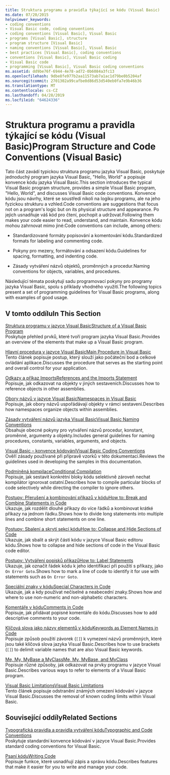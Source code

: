 ```yaml
---
title: Struktura programu a pravidla týkající se kódu (Visual Basic)
ms.date: 07/20/2015
helpviewer_keywords:
- coding conventions
- Visual Basic code, coding conventions
- coding conventions [Visual Basic], Visual Basic
- programs [Visual Basic], structure
- program structure [Visual Basic]
- naming conventions [Visual Basic], Visual Basic
- best practices [Visual Basic], coding conventions
- conventions [Visual Basic], Visual Basic coding
- Visual Basic code
- programming [Visual Basic], Visual Basic coding conventions
ms.assetid: dd9be76f-6944-4e78-ad72-0b6084a3fc13
ms.openlocfilehash: 9dbe8fe977b2aa11573ab7a1ac1d79be0b5204af
ms.sourcegitcommit: 2701302a99cafbe0d86d53d540eb0fa7e9b46b36
ms.translationtype: MT
ms.contentlocale: cs-CZ
ms.lasthandoff: 04/28/2019
ms.locfileid: "64624336"
---
```

# <a name="program-structure-and-code-conventions-visual-basic"></a><span data-ttu-id="cad5c-102">Struktura programu a pravidla týkající se kódu (Visual Basic)</span><span class="sxs-lookup"><span data-stu-id="cad5c-102">Program Structure and Code Conventions (Visual Basic)</span></span>
<span data-ttu-id="cad5c-103">Tato část zavádí typickou struktura programu jazyka Visual Basic, poskytuje jednoduchý program jazyka Visual Basic, "Hello, World" a popisuje konvence kódu jazyka Visual Basic.</span><span class="sxs-lookup"><span data-stu-id="cad5c-103">This section introduces the typical Visual Basic program structure, provides a simple Visual Basic program, "Hello, World", and discusses Visual Basic code conventions.</span></span> <span data-ttu-id="cad5c-104">Konvence kódu jsou návrhy, které se soustředí nikoli na logiku programu, ale na jeho fyzickou strukturu a vzhled.</span><span class="sxs-lookup"><span data-stu-id="cad5c-104">Code conventions are suggestions that focus not on a program's logic but on its physical structure and appearance.</span></span> <span data-ttu-id="cad5c-105">Po jejich usnadňuje váš kód pro čtení, pochopit a udržovat.</span><span class="sxs-lookup"><span data-stu-id="cad5c-105">Following them makes your code easier to read, understand, and maintain.</span></span> <span data-ttu-id="cad5c-106">Konvence kódu mohou zahrnovat mimo jiné:</span><span class="sxs-lookup"><span data-stu-id="cad5c-106">Code conventions can include, among others:</span></span>  
  
- <span data-ttu-id="cad5c-107">Standardizované formáty popisování a komentování kódu.</span><span class="sxs-lookup"><span data-stu-id="cad5c-107">Standardized formats for labeling and commenting code.</span></span>  
  
- <span data-ttu-id="cad5c-108">Pokyny pro mezery, formátování a odsazení kódu.</span><span class="sxs-lookup"><span data-stu-id="cad5c-108">Guidelines for spacing, formatting, and indenting code.</span></span>  
  
- <span data-ttu-id="cad5c-109">Zásady vytváření názvů objektů, proměnných a procedur.</span><span class="sxs-lookup"><span data-stu-id="cad5c-109">Naming conventions for objects, variables, and procedures.</span></span>  
  
 <span data-ttu-id="cad5c-110">Následující témata poskytují sadu programovací pokyny pro programy jazyka Visual Basic, spolu s příklady vhodného využití.</span><span class="sxs-lookup"><span data-stu-id="cad5c-110">The following topics present a set of programming guidelines for Visual Basic programs, along with examples of good usage.</span></span>  
  
## <a name="in-this-section"></a><span data-ttu-id="cad5c-111">V tomto oddílu</span><span class="sxs-lookup"><span data-stu-id="cad5c-111">In This Section</span></span>  
 [<span data-ttu-id="cad5c-112">Struktura programu v jazyce Visual Basic</span><span class="sxs-lookup"><span data-stu-id="cad5c-112">Structure of a Visual Basic Program</span></span>](../../../visual-basic/programming-guide/program-structure/structure-of-a-visual-basic-program.md)  
 <span data-ttu-id="cad5c-113">Poskytuje přehled prvků, které tvoří program jazyka Visual Basic.</span><span class="sxs-lookup"><span data-stu-id="cad5c-113">Provides an overview of the elements that make up a Visual Basic program.</span></span>  
  
 [<span data-ttu-id="cad5c-114">Hlavní procedura v jazyce Visual Basic</span><span class="sxs-lookup"><span data-stu-id="cad5c-114">Main Procedure in Visual Basic</span></span>](../../../visual-basic/programming-guide/program-structure/main-procedure.md)  
 <span data-ttu-id="cad5c-115">Tento článek popisuje postup, který slouží jako počáteční bod a celkové ovládání aplikace.</span><span class="sxs-lookup"><span data-stu-id="cad5c-115">Discusses the procedure that serves as the starting point and overall control for your application.</span></span>  
  
 [<span data-ttu-id="cad5c-116">Odkazy a příkaz Imports</span><span class="sxs-lookup"><span data-stu-id="cad5c-116">References and the Imports Statement</span></span>](../../../visual-basic/programming-guide/program-structure/references-and-the-imports-statement.md)  
 <span data-ttu-id="cad5c-117">Popisuje, jak odkazovat na objekty v jiných sestaveních.</span><span class="sxs-lookup"><span data-stu-id="cad5c-117">Discusses how to reference objects in other assemblies.</span></span>  
  
 [<span data-ttu-id="cad5c-118">Obory názvů v jazyce Visual Basic</span><span class="sxs-lookup"><span data-stu-id="cad5c-118">Namespaces in Visual Basic</span></span>](../../../visual-basic/programming-guide/program-structure/namespaces.md)  
 <span data-ttu-id="cad5c-119">Popisuje, jak obory názvů uspořádávají objekty v rámci sestavení.</span><span class="sxs-lookup"><span data-stu-id="cad5c-119">Describes how namespaces organize objects within assemblies.</span></span>  
  
 [<span data-ttu-id="cad5c-120">Zásady vytváření názvů jazyka Visual Basic</span><span class="sxs-lookup"><span data-stu-id="cad5c-120">Visual Basic Naming Conventions</span></span>](../../../visual-basic/programming-guide/program-structure/naming-conventions.md)  
 <span data-ttu-id="cad5c-121">Obsahuje obecné pokyny pro vytváření názvů procedur, konstant, proměnné, argumenty a objekty.</span><span class="sxs-lookup"><span data-stu-id="cad5c-121">Includes general guidelines for naming procedures, constants, variables, arguments, and objects.</span></span>  
  
 [<span data-ttu-id="cad5c-122">Visual Basic – konvence kódování</span><span class="sxs-lookup"><span data-stu-id="cad5c-122">Visual Basic Coding Conventions</span></span>](../../../visual-basic/programming-guide/program-structure/coding-conventions.md)  
 <span data-ttu-id="cad5c-123">Ověří zásady používané při přípravě vzorků v této dokumentaci.</span><span class="sxs-lookup"><span data-stu-id="cad5c-123">Reviews the guidelines used in developing the samples in this documentation.</span></span>  
  
 [<span data-ttu-id="cad5c-124">Podmíněná kompilace</span><span class="sxs-lookup"><span data-stu-id="cad5c-124">Conditional Compilation</span></span>](../../../visual-basic/programming-guide/program-structure/conditional-compilation.md)  
 <span data-ttu-id="cad5c-125">Popisuje, jak sestavit konkrétní bloky kódu selektivně zároveň nechat kompilátor ignorovat ostatní.</span><span class="sxs-lookup"><span data-stu-id="cad5c-125">Describes how to compile particular blocks of code selectively while directing the compiler to ignore others.</span></span>  
  
 [<span data-ttu-id="cad5c-126">Postupy: Přerušení a kombinování příkazů v kódu</span><span class="sxs-lookup"><span data-stu-id="cad5c-126">How to: Break and Combine Statements in Code</span></span>](../../../visual-basic/programming-guide/program-structure/how-to-break-and-combine-statements-in-code.md)  
 <span data-ttu-id="cad5c-127">Ukazuje, jak rozdělit dlouhé příkazy do více řádků a kombinovat krátké příkazy na jednom řádku.</span><span class="sxs-lookup"><span data-stu-id="cad5c-127">Shows how to divide long statements into multiple lines and combine short statements on one line.</span></span>  
  
 [<span data-ttu-id="cad5c-128">Postupy: Sbalení a skrytí sekcí kódu</span><span class="sxs-lookup"><span data-stu-id="cad5c-128">How to: Collapse and Hide Sections of Code</span></span>](../../../visual-basic/programming-guide/program-structure/how-to-collapse-and-hide-sections-of-code.md)  
 <span data-ttu-id="cad5c-129">Ukazuje, jak sbalit a skrýt části kódu v jazyce Visual Basic editoru kódu.</span><span class="sxs-lookup"><span data-stu-id="cad5c-129">Shows how to collapse and hide sections of code in the Visual Basic code editor.</span></span>  
  
 [<span data-ttu-id="cad5c-130">Postupy: Vytváření popisků příkazů</span><span class="sxs-lookup"><span data-stu-id="cad5c-130">How to: Label Statements</span></span>](../../../visual-basic/programming-guide/program-structure/how-to-label-statements.md)  
 <span data-ttu-id="cad5c-131">Ukazuje, jak označit řádek kódu k jeho identifikaci při použití s příkazy, jako `On Error Goto`.</span><span class="sxs-lookup"><span data-stu-id="cad5c-131">Shows how to mark a line of code to identify it for use with statements such as `On Error Goto`.</span></span>  
  
 [<span data-ttu-id="cad5c-132">Speciální znaky v kódu</span><span class="sxs-lookup"><span data-stu-id="cad5c-132">Special Characters in Code</span></span>](../../../visual-basic/programming-guide/program-structure/special-characters-in-code.md)  
 <span data-ttu-id="cad5c-133">Ukazuje, jak a kdy používat nečíselné a neabecední znaky.</span><span class="sxs-lookup"><span data-stu-id="cad5c-133">Shows how and where to use non-numeric and non-alphabetic characters.</span></span>  
  
 [<span data-ttu-id="cad5c-134">Komentáře v kódu</span><span class="sxs-lookup"><span data-stu-id="cad5c-134">Comments in Code</span></span>](../../../visual-basic/programming-guide/program-structure/comments-in-code.md)  
 <span data-ttu-id="cad5c-135">Popisuje, jak přidávat popisné komentáře do kódu.</span><span class="sxs-lookup"><span data-stu-id="cad5c-135">Discusses how to add descriptive comments to your code.</span></span>  
  
 [<span data-ttu-id="cad5c-136">Klíčová slova jako názvy elementů v kódu</span><span class="sxs-lookup"><span data-stu-id="cad5c-136">Keywords as Element Names in Code</span></span>](../../../visual-basic/programming-guide/program-structure/keywords-as-element-names-in-code.md)  
 <span data-ttu-id="cad5c-137">Popisuje způsob použití závorek (`[]`) k vymezení názvů proměnných, které jsou také klíčová slova jazyka Visual Basic.</span><span class="sxs-lookup"><span data-stu-id="cad5c-137">Describes how to use brackets (`[]`) to delimit variable names that are also Visual Basic keywords.</span></span>  
  
 [<span data-ttu-id="cad5c-138">Me, My, MyBase a MyClass</span><span class="sxs-lookup"><span data-stu-id="cad5c-138">Me, My, MyBase, and MyClass</span></span>](../../../visual-basic/programming-guide/program-structure/me-my-mybase-and-myclass.md)  
 <span data-ttu-id="cad5c-139">Popisuje různé způsoby, jak odkazovat na prvky programu v jazyce Visual Basic.</span><span class="sxs-lookup"><span data-stu-id="cad5c-139">Describes various ways to refer to elements of a Visual Basic program.</span></span>  
  
 [<span data-ttu-id="cad5c-140">Visual Basic Limitations</span><span class="sxs-lookup"><span data-stu-id="cad5c-140">Visual Basic Limitations</span></span>](../../../visual-basic/programming-guide/program-structure/limitations.md)  
 <span data-ttu-id="cad5c-141">Tento článek popisuje odstranění známých omezení kódování v jazyce Visual Basic.</span><span class="sxs-lookup"><span data-stu-id="cad5c-141">Discusses the removal of known coding limits within Visual Basic.</span></span>  
  
## <a name="related-sections"></a><span data-ttu-id="cad5c-142">Související oddíly</span><span class="sxs-lookup"><span data-stu-id="cad5c-142">Related Sections</span></span>  
 [<span data-ttu-id="cad5c-143">Typografická pravidla a pravidla vytváření kódu</span><span class="sxs-lookup"><span data-stu-id="cad5c-143">Typographic and Code Conventions</span></span>](../../../visual-basic/language-reference/typographic-and-code-conventions.md)  
 <span data-ttu-id="cad5c-144">Poskytuje standardní konvence kódování v jazyce Visual Basic.</span><span class="sxs-lookup"><span data-stu-id="cad5c-144">Provides standard coding conventions for Visual Basic.</span></span>  
  
 [<span data-ttu-id="cad5c-145">Psaní kódu</span><span class="sxs-lookup"><span data-stu-id="cad5c-145">Writing Code</span></span>](/visualstudio/ide/writing-code-in-the-code-and-text-editor)  
 <span data-ttu-id="cad5c-146">Popisuje funkce, které usnadňují zápis a správu kódu.</span><span class="sxs-lookup"><span data-stu-id="cad5c-146">Describes features that make it easier for you to write and manage your code.</span></span>
